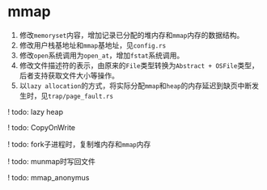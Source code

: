 # mmap

1. 修改`memoryset`内容，增加记录已分配的堆内存和`mmap`内存的数据结构。
2. 修改用户栈基地址和`mmap`基地址，见`config.rs`
3. 修改`open`系统调用为`open_at`，增加`fstat`系统调用。
4. 修改文件描述符的表示，由原来的`File`类型转换为`Abstract + OSFile`类型，后者支持获取文件大小等操作。
5. 以`lazy allocation`的方式，将实际分配`mmap`和`heap`的内存延迟到缺页中断发生时，见`trap/page_fault.rs`

! todo: lazy heap

! todo: CopyOnWrite

! todo: fork子进程时，复制堆内存和`mmap`内存

! todo: munmap时写回文件

! todo: mmap_anonymus